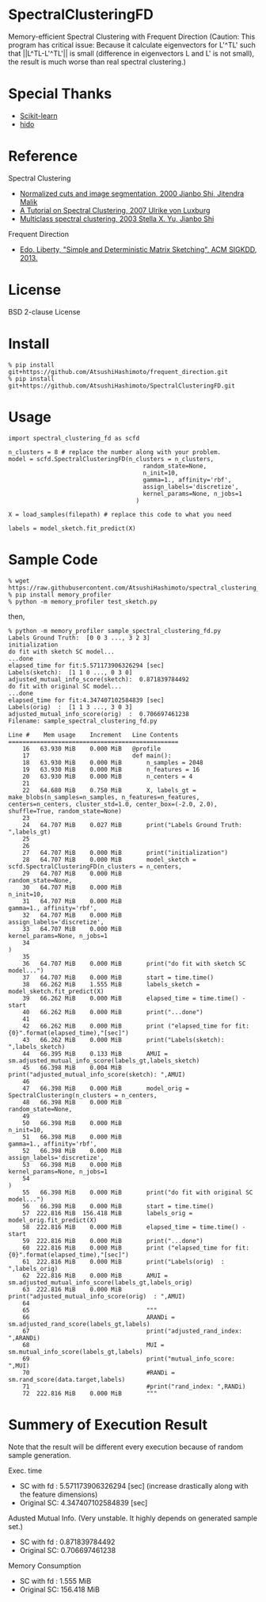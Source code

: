 # SpectralClusteringFD
Memory-efficient Spectral Clustering with Frequent Direction
(Caution: This program has critical issue: Because it calculate eigenvectors for L'^TL' such that ||L^TL-L'^TL'|| is small (difference in eigenvectors L and L' is not small), the result is much worse than real spectral clustering.)

# Special Thanks
- [Scikit-learn](https://github.com/scikit-learn/)
- [hido](https://github.com/hido/frequent-direction)

# Reference
Spectral Clustering
- [Normalized cuts and image segmentation, 2000 Jianbo Shi, Jitendra Malik](http://citeseer.ist.psu.edu/viewdoc/summary?doi=10.1.1.160.2324)
- [A Tutorial on Spectral Clustering, 2007 Ulrike von Luxburg](http://citeseerx.ist.psu.edu/viewdoc/summary?doi=10.1.1.165.9323)
- [Multiclass spectral clustering, 2003 Stella X. Yu, Jianbo Shi](http://www1.icsi.berkeley.edu/~stellayu/publication/doc/2003kwayICCV.pdf)

Frequent Direction
- [Edo. Liberty, "Simple and Deterministic Matrix Sketching", ACM SIGKDD, 2013.](http://www.cs.yale.edu/homes/el327/papers/simpleMatrixSketching.pdf)

# License
BSD 2-clause License

# Install
```
% pip install git+https://github.com/AtsushiHashimoto/frequent_direction.git
% pip install git+https://github.com/AtsushiHashimoto/SpectralClusteringFD.git
```


# Usage
```
import spectral_clustering_fd as scfd

n_clusters = 8 # replace the number along with your problem.
model = scfd.SpectralClusteringFD(n_clusters = n_clusters,
                                      random_state=None,
                                      n_init=10,
                                      gamma=1., affinity='rbf',
                                      assign_labels='discretize',
                                      kernel_params=None, n_jobs=1
                                    )
                                    
X = load_samples(filepath) # replace this code to what you need

labels = model_sketch.fit_predict(X)
```

# Sample Code
```
% wget https://raw.githubusercontent.com/AtsushiHashimoto/spectral_clustering_fd/master/example/sample_spectral_clustering_fd.py
% pip install memory_profiler
% python -m memory_profiler test_sketch.py
```
then,
```
% python -m memory_profiler sample_spectral_clustering_fd.py 
Labels Ground Truth:  [0 0 3 ..., 3 2 3]
initialization
do fit with sketch SC model...
...done
elapsed_time for fit:5.571173906326294 [sec]
Labels(sketch):  [1 1 0 ..., 0 3 0]
adjusted_mutual_info_score(sketch):  0.871839784492
do fit with original SC model...
...done
elapsed_time for fit:4.347407102584839 [sec]
Labels(orig)  :  [1 1 3 ..., 3 0 3]
adjusted_mutual_info_score(orig)  :  0.706697461238
Filename: sample_spectral_clustering_fd.py

Line #    Mem usage    Increment   Line Contents
================================================
    16   63.930 MiB    0.000 MiB   @profile
    17                             def main():
    18   63.930 MiB    0.000 MiB       n_samples = 2048
    19   63.930 MiB    0.000 MiB       n_features = 16
    20   63.930 MiB    0.000 MiB       n_centers = 4
    21                             
    22   64.680 MiB    0.750 MiB       X, labels_gt = make_blobs(n_samples=n_samples, n_features=n_features, centers=n_centers, cluster_std=1.0, center_box=(-2.0, 2.0), shuffle=True, random_state=None)
    23                             
    24   64.707 MiB    0.027 MiB       print("Labels Ground Truth: ",labels_gt)
    25                             
    26                             
    27   64.707 MiB    0.000 MiB       print("initialization")
    28   64.707 MiB    0.000 MiB       model_sketch = scfd.SpectralClusteringFD(n_clusters = n_centers,
    29   64.707 MiB    0.000 MiB                                         random_state=None,
    30   64.707 MiB    0.000 MiB                                         n_init=10,
    31   64.707 MiB    0.000 MiB                                         gamma=1., affinity='rbf',
    32   64.707 MiB    0.000 MiB                                         assign_labels='discretize',
    33   64.707 MiB    0.000 MiB                                         kernel_params=None, n_jobs=1
    34                                                                 )
    35                             
    36   64.707 MiB    0.000 MiB       print("do fit with sketch SC model...")
    37   64.707 MiB    0.000 MiB       start = time.time()
    38   66.262 MiB    1.555 MiB       labels_sketch = model_sketch.fit_predict(X)
    39   66.262 MiB    0.000 MiB       elapsed_time = time.time() - start
    40   66.262 MiB    0.000 MiB       print("...done")
    41                             
    42   66.262 MiB    0.000 MiB       print ("elapsed_time for fit:{0}".format(elapsed_time),"[sec]")
    43   66.262 MiB    0.000 MiB       print("Labels(sketch): ",labels_sketch)
    44   66.395 MiB    0.133 MiB       AMUI = sm.adjusted_mutual_info_score(labels_gt,labels_sketch)
    45   66.398 MiB    0.004 MiB       print("adjusted_mutual_info_score(sketch): ",AMUI)
    46                             
    47   66.398 MiB    0.000 MiB       model_orig = SpectralClustering(n_clusters = n_centers,
    48   66.398 MiB    0.000 MiB                                         random_state=None,
    49                             
    50   66.398 MiB    0.000 MiB                                         n_init=10,
    51   66.398 MiB    0.000 MiB                                         gamma=1., affinity='rbf',
    52   66.398 MiB    0.000 MiB                                         assign_labels='discretize',
    53   66.398 MiB    0.000 MiB                                         kernel_params=None, n_jobs=1
    54                                                                 )
    55   66.398 MiB    0.000 MiB       print("do fit with original SC model...")
    56   66.398 MiB    0.000 MiB       start = time.time()
    57  222.816 MiB  156.418 MiB       labels_orig = model_orig.fit_predict(X)
    58  222.816 MiB    0.000 MiB       elapsed_time = time.time() - start
    59  222.816 MiB    0.000 MiB       print("...done")
    60  222.816 MiB    0.000 MiB       print ("elapsed_time for fit:{0}".format(elapsed_time),"[sec]")
    61  222.816 MiB    0.000 MiB       print("Labels(orig)  : ",labels_orig)
    62  222.816 MiB    0.000 MiB       AMUI = sm.adjusted_mutual_info_score(labels_gt,labels_orig)
    63  222.816 MiB    0.000 MiB       print("adjusted_mutual_info_score(orig)  : ",AMUI)
    64                             
    65                                 """
    66                                 ARANDi = sm.adjusted_rand_score(labels_gt,labels)
    67                                 print("adjusted_rand_index: ",ARANDi)
    68                                 MUI = sm.mutual_info_score(labels_gt,labels)
    69                                 print("mutual_info_score: ",MUI)
    70                                 #RANDi = sm.rand_score(data.target,labels)
    71                                 #print("rand_index: ",RANDi)
    72  222.816 MiB    0.000 MiB       """
```

# Summery of Execution Result
Note that the result will be different every execution because of random sample generation.

Exec. time
- SC with fd : 5.571173906326294 [sec] (increase drastically along with the feature dimensions)
- Original SC: 4.347407102584839 [sec]

Adusted Mutual Info. (Very unstable. It highly depends on generated sample set.)
- SC with fd : 0.871839784492
- Original SC: 0.706697461238
 
Memory Consumption
- SC with fd :   1.555 MiB  
- Original SC: 156.418 MiB
